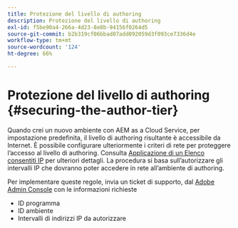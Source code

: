 ```yaml
---
title: Protezione del livello di authoring
description: Protezione del livello di authoring
exl-id: f5be90a4-266a-4d23-8e8b-94156f0264d5
source-git-commit: b2b319cf06bbad07add092059d3f093ce7336d4e
workflow-type: tm+mt
source-wordcount: '124'
ht-degree: 66%

---
```


# Protezione del livello di authoring {#securing-the-author-tier}

Quando crei un nuovo ambiente con AEM as a Cloud Service, per impostazione predefinita, il livello di authoring risultante è accessibile da Internet. È possibile configurare ulteriormente i criteri di rete per proteggere l’accesso al livello di authoring. Consulta [Applicazione di un Elenco consentiti IP](https://experienceleague.adobe.com/docs/experience-manager-cloud-service/implementing/using-cloud-manager/ip-allow-lists/apply-allow-list.html?lang=en) per ulteriori dettagli. La procedura si basa sull’autorizzare gli intervalli IP che dovranno poter accedere in rete all’ambiente di authoring.

Per implementare queste regole, invia un ticket di supporto, dal [Adobe Admin Console](https://adminconsole.adobe.com/) con le informazioni richieste

* ID programma
* ID ambiente
* Intervalli di indirizzi IP da autorizzare

